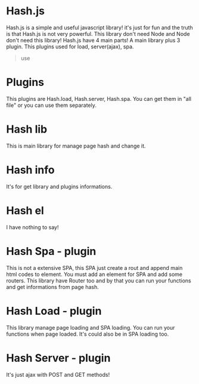 # Hash.js
Hash.js is a simple and useful javascript library! it's just for fun and the truth is that Hash.js is not very powerful. This library don't need Node and Node don't need this library!
Hash.js have 4 main parts! A main library plus 3 plugin. This plugins used for load, server(ajax), spa.
>  use

# Plugins
This plugins are Hash.load, Hash.server, Hash.spa. You can get them in "all file" or you can use them separately.

# Hash lib
This is main library for manage page hash and change it.

# Hash info
It's for get library and plugins informations.

# Hash el
I have nothing to say!

# Hash Spa - plugin
This is not a extensive SPA, this SPA just create a rout and append main html codes to element. You must add an element for SPA and add some routers. This library have Router too and by that you can run your functions and get informations from page hash.

# Hash Load - plugin
This library manage page loading and SPA loading. You can run your functions when page loaded. It's could also be in SPA loading too.

# Hash Server - plugin
It's just ajax with POST and GET methods!